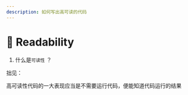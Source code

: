 ```yaml
---
description: 如何写出高可读的代码
---
```


# 💯 Readability

1. 什么是`可读性` ？

拙见：

高可读性代码的一大表现应当是不需要运行代码，便能知道代码运行的结果
